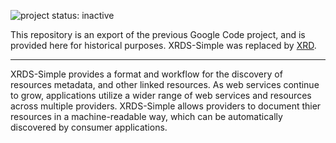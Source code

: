 ![project status: inactive](https://img.shields.io/badge/project_status-inactive-red.svg?style=flat)

This repository is an export of the previous Google Code project, and is provided here for historical purposes.  XRDS-Simple was replaced by [XRD](http://docs.oasis-open.org/xri/xrd/v1.0/xrd-1.0.html).

----

XRDS-Simple provides a format and workflow for the discovery of resources metadata, and other linked resources. As web services continue to grow, applications utilize a wider range of web services and resources across multiple providers. XRDS-Simple allows providers to document thier resources in a machine-readable way, which can be automatically discovered by consumer applications.
